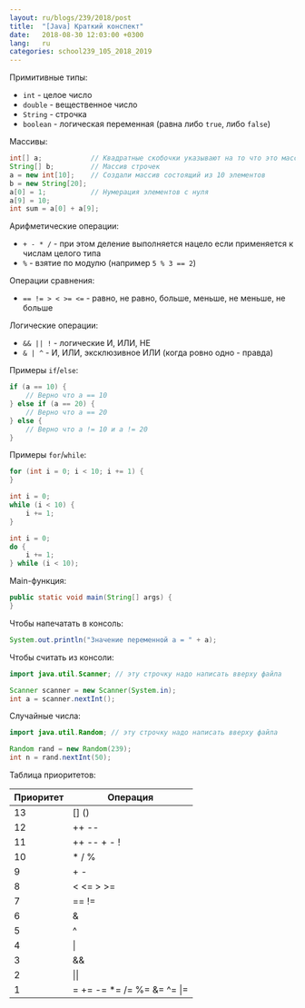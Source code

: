 ```yaml
---
layout: ru/blogs/239/2018/post
title:  "[Java] Краткий конспект"
date:   2018-08-30 12:03:00 +0300
lang:   ru
categories: school239_105_2018_2019
---
```


Примитивные типы:
 - ```int``` - целое число
 - ```double``` - вещественное число
 - ```String``` - строчка
 - ```boolean``` - логическая переменная (равна либо ```true```, либо ```false```)
 
Массивы:
```java
int[] a;            // Квадратные скобочки указывают на то что это массив, int - на то что каждый элемент целого типа
String[] b;         // Массив строчек
a = new int[10];    // Создали массив состоящий из 10 элементов
b = new String[20];
a[0] = 1;           // Нумерация элементов с нуля
a[9] = 10;
int sum = a[0] + a[9];
```

Арифметические операции:
 - ```+ - * /``` - при этом деление выполняется нацело если применяется к числам целого типа
 - ```%``` - взятие по модулю (например ```5 % 3 == 2```)
 
Операции сравнения:
 - ```== != > < >= <=``` - равно, не равно, больше, меньше, не меньше, не больше
 
Логические операции:
 - ```&& || !``` - логические И, ИЛИ, НЕ
 - ```& | ^``` - И, ИЛИ, эксклюзивное ИЛИ (когда ровно одно - правда)

Примеры ```if```/```else```:
```java
if (a == 10) {
    // Верно что a == 10
} else if (a == 20) {
    // Верно что a == 20
} else {
    // Верно что a != 10 и a != 20
}
```

Примеры ```for```/```while```:
```java
for (int i = 0; i < 10; i += 1) {
}

int i = 0;
while (i < 10) {
    i += 1;
}

int i = 0;
do {
    i += 1;
} while (i < 10);
```

Main-функция:
```java
public static void main(String[] args) {
}
```

Чтобы напечатать в консоль:
```java
System.out.println("Значение переменной a = " + a);
```

Чтобы считать из консоли:
```java
import java.util.Scanner; // эту строчку надо написать вверху файла
```
```java
Scanner scanner = new Scanner(System.in);
int a = scanner.nextInt();
```

Случайные числа:
```java
import java.util.Random; // эту строчку надо написать вверху файла
```
```java
Random rand = new Random(239);
int n = rand.nextInt(50);
```

Таблица приоритетов:

| Приоритет     | Операция      |
| ------------- | ------------- |
| 13 | [] ()|
| 12 | ++ --|
| 11 |++ -- + - !|
| 10 |  * / % |
| 9 | + - |
| 8 | < <= > >= |
| 7 | == !=  |
| 6 | &  |
| 5 | ^  |
| 4 | \|  |
| 3 | &&  |
| 2  |  \|\|  |
| 1  | =   +=   -= *=   /=   %= &=   ^=   \|=  |